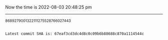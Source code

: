 Now the time is 2022-08-03 20:48:25 pm

---

<small>8689279001322111275528766027443</small>

```txt

Latest commit SHA is: 67eaf3cd3dc4d8c0c09b6b88688c870a1114544c
```
